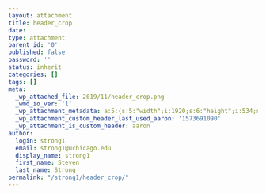 ```yaml
---
layout: attachment
title: header_crop
date: 
type: attachment
parent_id: '0'
published: false
password: ''
status: inherit
categories: []
tags: []
meta:
  _wp_attached_file: 2019/11/header_crop.png
  _wmd_io_ver: '1'
  _wp_attachment_metadata: a:5:{s:5:"width";i:1920;s:6:"height";i:534;s:4:"file";s:23:"2019/11/header_crop.png";s:5:"sizes";a:7:{s:9:"thumbnail";a:4:{s:4:"file";s:23:"header_crop-150x150.png";s:5:"width";i:150;s:6:"height";i:150;s:9:"mime-type";s:9:"image/png";}s:6:"medium";a:4:{s:4:"file";s:22:"header_crop-300x83.png";s:5:"width";i:300;s:6:"height";i:83;s:9:"mime-type";s:9:"image/png";}s:12:"medium_large";a:4:{s:4:"file";s:23:"header_crop-768x214.png";s:5:"width";i:768;s:6:"height";i:214;s:9:"mime-type";s:9:"image/png";}s:5:"large";a:4:{s:4:"file";s:24:"header_crop-1024x285.png";s:5:"width";i:1024;s:6:"height";i:285;s:9:"mime-type";s:9:"image/png";}s:26:"aaron-featured-posts-thumb";a:4:{s:4:"file";s:23:"header_crop-360x100.png";s:5:"width";i:360;s:6:"height";i:100;s:9:"mime-type";s:9:"image/png";}s:27:"aaron-featured-image-header";a:4:{s:4:"file";s:24:"header_crop-1920x534.png";s:5:"width";i:1920;s:6:"height";i:534;s:9:"mime-type";s:9:"image/png";}s:25:"aaron-jetpack-testimonial";a:4:{s:4:"file";s:22:"header_crop-100x28.png";s:5:"width";i:100;s:6:"height";i:28;s:9:"mime-type";s:9:"image/png";}}s:10:"image_meta";a:12:{s:8:"aperture";s:1:"0";s:6:"credit";s:0:"";s:6:"camera";s:0:"";s:7:"caption";s:0:"";s:17:"created_timestamp";s:1:"0";s:9:"copyright";s:0:"";s:12:"focal_length";s:1:"0";s:3:"iso";s:1:"0";s:13:"shutter_speed";s:1:"0";s:5:"title";s:0:"";s:11:"orientation";s:1:"0";s:8:"keywords";a:0:{}}}
  _wp_attachment_custom_header_last_used_aaron: '1573691090'
  _wp_attachment_is_custom_header: aaron
author:
  login: strong1
  email: strong1@uchicago.edu
  display_name: strong1
  first_name: Steven
  last_name: Strong
permalink: "/strong1/header_crop/"
---
```


